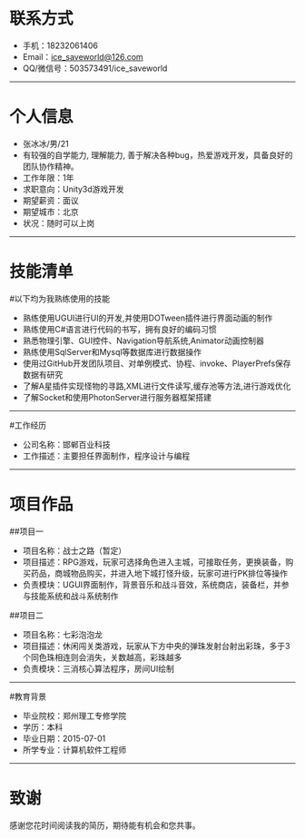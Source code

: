 # 联系方式

- 手机：18232061406
- Email：ice_saveworld@126.com
- QQ/微信号：503573491/ice_saveworld

---

# 个人信息

 - 张冰冰/男/21
 - 有较强的自学能力, 理解能力, 善于解决各种bug，热爱游戏开发，具备良好的团队协作精神。
 - 工作年限：1年
 - 求职意向：Unity3d游戏开发
 - 期望薪资：面议
 - 期望城市：北京
 - 状况：随时可以上岗

 ---

# 技能清单

#以下均为我熟练使用的技能

- 熟练使用UGUI进行UI的开发,并使用DOTween插件进行界面动画的制作
- 熟练使用C#语言进行代码的书写，拥有良好的编码习惯
- 熟悉物理引擎、GUI控件、Navigation导航系统,Animator动画控制器
- 熟练使用SqlServer和Mysql等数据库进行数据操作
- 使用过GitHub开发团队项目、对单例模式、协程、invoke、PlayerPrefs保存数据有研究
- 了解A星插件实现怪物的寻路,XML进行文件读写,缓存池等方法,进行游戏优化
- 了解Socket和使用PhotonServer进行服务器框架搭建

---

#工作经历
- 公司名称：邯郸百业科技
- 工作描述：主要担任界面制作，程序设计与编程

---

# 项目作品

##项目一
- 项目名称：战士之路（暂定）
- 项目描述：RPG游戏，玩家可选择角色进入主城，可接取任务，更换装备，购买药品，商城物品购买，并进入地下城打怪升级，玩家可进行PK排位等操作
- 负责模块：UGUI界面制作，背景音乐和战斗音效，系统商店，装备栏，并参与技能系统和战斗系统制作

##项目二
- 项目名称：七彩泡泡龙
- 项目描述：休闲闯关类游戏，玩家从下方中央的弹珠发射台射出彩珠，多于3个同色珠相连则会消失，关数越高，彩珠越多
- 负责模块：三消核心算法程序，房间UI绘制


---

#教育背景

- 毕业院校：郑州理工专修学院
- 学历：本科
- 毕业日期：2015-07-01
- 所学专业：计算机软件工程师

---

# 致谢
感谢您花时间阅读我的简历，期待能有机会和您共事。
